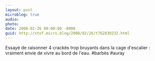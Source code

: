 ```yaml
---
layout: post
microblog: true
audio: 
photo: 
date: 2008-02-26 00:00:00 -0000
guid: http://xtof.micro.blog/2008/02/26/t762830232.html
---
```

Essayé de raisonner 4 crackés trop bruyants dans la cage d'escalier : vraiment envie de vivre au bord de l'eau. #barbès #auray
